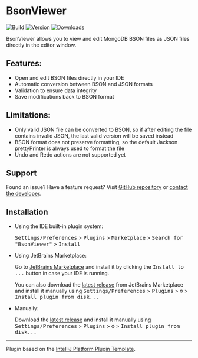 # BsonViewer

![Build](https://github.com/Satilianius/BsonViewer/workflows/Build/badge.svg)
[![Version](https://img.shields.io/jetbrains/plugin/v/28119-bsonviewer.svg)](https://plugins.jetbrains.com/plugin/28119-bsonviewer)
[![Downloads](https://img.shields.io/jetbrains/plugin/d/28119-bsonviewer.svg)](https://plugins.jetbrains.com/plugin/28119-bsonviewer)

<!-- Plugin description -->

BsonViewer allows you to view and edit MongoDB BSON files as JSON files directly in the editor window.

## Features:
- Open and edit BSON files directly in your IDE
- Automatic conversion between BSON and JSON formats
- Validation to ensure data integrity
- Save modifications back to BSON format

## Limitations:
- Only valid JSON file can be converted to BSON, so if after editing the file contains invalid JSON, the last valid version will be saved instead
- BSON format does not preserve formatting, so the default Jackson prettyPrinter is always used to format the file
- Undo and Redo actions are not supported yet

## Support
Found an issue? Have a feature request? Visit [GitHub repository](https://github.com/Satilianius/BsonViewer/issues) or [contact the developer](mailto:satilianius@gmail.com).

<!-- Plugin description end -->

## Installation

- Using the IDE built-in plugin system:

  <kbd>Settings/Preferences</kbd> > <kbd>Plugins</kbd> > <kbd>Marketplace</kbd> > <kbd>Search for "BsonViewer"</kbd> >
  <kbd>Install</kbd>

- Using JetBrains Marketplace:

  Go to [JetBrains Marketplace](https://plugins.jetbrains.com/plugin/28119-bsonviewer) and install it by clicking the <kbd>Install to ...</kbd> button in case your IDE is running.

  You can also download the [latest release](https://plugins.jetbrains.com/plugin/28119-bsonviewer/versions) from JetBrains Marketplace and install it manually using
  <kbd>Settings/Preferences</kbd> > <kbd>Plugins</kbd> > <kbd>⚙️</kbd> > <kbd>Install plugin from disk...</kbd>

- Manually:

  Download the [latest release](https://github.com/Satilianius/BsonViewer/releases/latest) and install it manually using
  <kbd>Settings/Preferences</kbd> > <kbd>Plugins</kbd> > <kbd>⚙️</kbd> > <kbd>Install plugin from disk...</kbd>


---
Plugin based on the [IntelliJ Platform Plugin Template][template].

[template]: https://github.com/JetBrains/intellij-platform-plugin-template
[docs:plugin-description]: https://plugins.jetbrains.com/docs/intellij/plugin-user-experience.html#plugin-description-and-presentation
